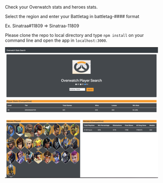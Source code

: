 Check your Overwatch stats and heroes stats.

Select the region and enter your Battletag in battletag-#### format

Ex. Sinatraa#11809 => Sinatraa-11809

Please clone the repo to local directory and type `npm install` on your command line and open the app in `localhost:3000`. 

![Alt text](/public/images/screenshot-1.png?raw=true "Demo Screenshot")

![Alt text](/public/images/screenshot-2.png?raw=true "Demo Screenshot")
